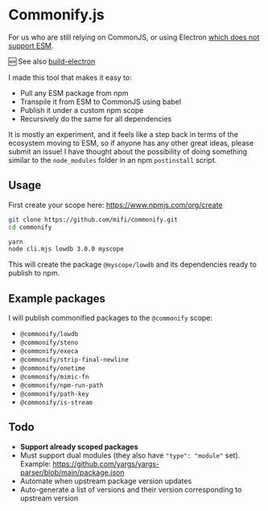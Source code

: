 # Commonify.js

For us who are still relying on CommonJS, or using Electron [which does not support ESM](https://github.com/electron/electron/issues/21457).

🆕 See also [build-electron](https://github.com/mifi/build-electron)

I made this tool that makes it easy to:
- Pull any ESM package from npm
- Transpile it from ESM to CommonJS using babel
- Publish it under a custom npm scope
- Recursively do the same for all dependencies

It is mostly an experiment, and it feels like a step back in terms of the ecosystem moving to ESM, so if anyone has any other great ideas, please submit an issue! I have thought about the possibility of doing something similar to the `node_modules` folder in an npm `postinstall` script.

## Usage

First create your scope here: https://www.npmjs.com/org/create

```bash
git clone https://github.com/mifi/commonify.git
cd commonify

yarn
node cli.mjs lowdb 3.0.0 myscope
```
This will create the package `@myscope/lowdb` and its dependencies ready to publish to npm.

## Example packages

I will publish commonified packages to the `@commonify` scope:
- `@commonify/lowdb`
- `@commonify/steno`
- `@commonify/execa`
- `@commonify/strip-final-newline`
- `@commonify/onetime`
- `@commonify/mimic-fn`
- `@commonify/npm-run-path`
- `@commonify/path-key`
- `@commonify/is-stream`

## Todo

- **Support already scoped packages**
- Must support dual modules (they also have `"type": "module"` set). Example: https://github.com/yargs/yargs-parser/blob/main/package.json 
- Automate when upstream package version updates
- Auto-generate a list of versions and their version corresponding to upstream version
